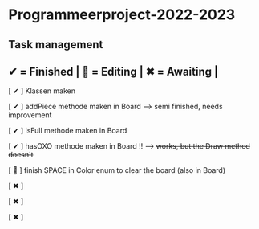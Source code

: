 # Programmeerproject-2022-2023

Task management
---------------
✔ = Finished |
📝 = Editing  |
✖ = Awaiting |
---------------
[ ✔ ] Klassen maken

[ ✔ ] addPiece methode maken in Board --> semi finished, needs improvement

[ ✔ ] isFull methode maken in Board

[ ✔ ] hasOXO methode maken in Board !! --> ~~works, but the Draw method doesn't~~

[ 📝 ] finish SPACE in Color enum to clear the board (also in Board)

[ ✖ ]

[ ✖ ]

[ ✖ ]